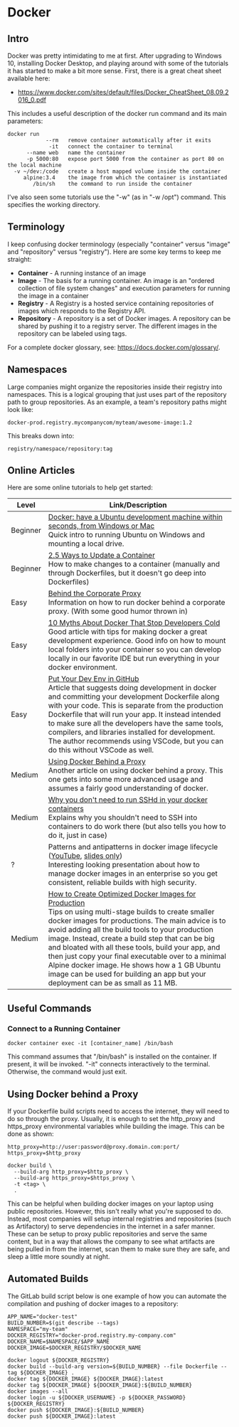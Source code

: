 # Docker

## Intro

Docker was pretty intimidating to me at first.  After upgrading to Windows 10, installing Docker Desktop, and playing around with some of the tutorials it has started to make a bit more sense.  First, there is a great cheat sheet available here:

* https://www.docker.com/sites/default/files/Docker_CheatSheet_08.09.2016_0.pdf

This includes a useful description of the docker run command and its main parameters:

```
docker run
            --rm   remove container automatically after it exits
             -it   connect the container to terminal
      --name web   name the container
      -p 5000:80   expose port 5000 from the container as port 80 on the local machine
  -v ~/dev:/code   create a host mapped volume inside the container
     alpine:3.4    the image from which the container is instantiated
        /bin/sh    the command to run inside the container
```

I've also seen some tutorials use the "-w" (as in "-w /opt") command.  This specifies the working directory.

## Terminology

I keep confusing docker terminology (especially "container" versus "image" and "repository" versus "registry").  Here are some key terms to keep me straight:

* __Container__ - A running instance of an image
* __Image__ - The basis for a running container.  An image is an "ordered collection of file system changes" and execution parameters for running the image in a container
* __Registry__ - A Registry is a hosted service containing repositories of images which responds to the Registry API.
* __Repository__ - A repository is a set of Docker images. A repository can be shared by pushing it to a registry server. The different images in the repository can be labeled using tags.

For a complete docker glossary, see: https://docs.docker.com/glossary/.

## Namespaces

Large companies might organize the repositories inside their registry into namespaces.  This is a logical grouping that just uses part of the repository path to group repositories.  As an example, a team's repository paths might look like:

```
docker-prod.registry.mycompanycom/myteam/awesome-image:1.2
```

This breaks down into:

```
registry/namespace/repository:tag
```

## Online Articles

Here are some online tutorials to help get started:

| Level | Link/Description |
|-------|------------------|
| Beginner | [Docker: have a Ubuntu development machine within seconds, from Windows or Mac](https://medium.com/@hudsonmendes/docker-have-a-ubuntu-development-machine-within-seconds-from-windows-or-mac-fd2f30a338e4)<br/>Quick intro to running Ubuntu on Windows and mounting a local drive. |
| Beginner	| [2.5 Ways to Update a Container](https://serversforhackers.com/c/updating-containers)<br/>How to make changes to a container (manually and through Dockerfiles, but it doesn't go deep into Dockerfiles) |
| Easy | [Behind the Corporate Proxy](https://dev.to/shriharshmishra/behind-the-corporate-proxy-2jd8)<br/>Information on how to run docker behind a corporate proxy.  (With some good humor thrown in) |
| Easy | [10 Myths About Docker That Stop Developers Cold](https://derickbailey.com/2017/01/30/10-myths-about-docker-that-stop-developers-cold/)<br/>Good article with tips for making docker a great development experience.  Good info on how to mount local folders into your container so you can develop locally in our favorite IDE but run everything in your docker environment. |
| Easy | [Put Your Dev Env in GitHub](https://www.freecodecamp.org/news/put-your-dev-env-in-github/)<br/>Article that suggests doing development in docker and committing your development Dockerfile along with your code.  This is separate from the production Dockerfile that will run your app.  It instead intended to make sure all the developers have the same tools, compilers, and libraries installed for development.  The author recommends using VSCode, but you can do this without VSCode as well. |
| Medium | [Using Docker Behind a Proxy](https://blog.codeship.com/using-docker-behind-a-proxy/)<br/>Another article on using docker behind a proxy.  This one gets into some more advanced usage and assumes a fairly good understanding of docker. |
| Medium | [Why you don't need to run SSHd in your docker containers](https://blog.docker.com/2014/06/why-you-dont-need-to-run-sshd-in-docker/)<br/>Explains why you shouldn't need to SSH into containers to do work there (but also tells you how to do it, just in case) |
| ?	 | Patterns and antipatterns in docker image lifecycle ([YouTube](https://www.youtube.com/watch?v=9OkpHOUp65w), [slides only](https://www.slideshare.net/jbaruch/patterns-and-antipatterns-in-docker-image-lifecycle-as-was-presented-at-scale-15x))<br/>Interesting looking presentation about how to manage docker images in an enterprise so you get consistent, reliable builds with high security. |
| Medium | [How to Create Optimized Docker Images for Production](https://haydenjames.io/how-to-create-optimized-docker-images-for-production/)<br/>Tips on using multi-stage builds to create smaller docker images for productions.  The main advice is to avoid adding all the build tools to your production image.  Instead, create a build step that can be big and bloated with all these tools, build your app, and then just copy your final executable over to a minimal Alpine docker image.  He shows how a 1 GB Ubuntu image can be used for building an app but your deployment can be as small as 11 MB. |

## Useful Commands

### Connect to a Running Container

```
docker container exec -it [container_name] /bin/bash
```

This command assumes that "/bin/bash" is installed on the container.  If present, it will be invoked.  "-it" connects interactively to the terminal.  Otherwise, the command would just exit.

## Using Docker behind a Proxy

If your Dockerfile build scripts need to access the internet, they will need to do so through the proxy.  Usually, it is enough to set the http_proxy and https_proxy environmental variables while building the image.  This can be done as shown:

```
http_proxy=http://user:password@proxy.domain.com:port/
https_proxy=$http_proxy

docker build \
  --build-arg http_proxy=$http_proxy \
  --build-arg https_proxy=$https_proxy \
  -t <tag> \
  .
```

This can be helpful when building docker images on your laptop using public repositories.  However, this isn't really what you're supposed to do.  Instead, most companies will setup internal registries and repositories (such as Artifactory) to serve dependencies in the internet in a safer manner.  These can be setup to proxy public repositories and serve the same content, but in a way that allows the company to see what artifacts are being pulled in from the internet, scan them to make sure they are safe, and sleep a little more soundly at night.

## Automated Builds

The GitLab build script below is one example of how you can automate the compilation and pushing of docker images to a repository:

```
APP_NAME="docker-test"
BUILD_NUMBER=$(git describe --tags)
NAMESPACE="my-team"
DOCKER_REGISTRY="docker-prod.registry.my-company.com"
DOCKER_NAME=$NAMESPACE/$APP_NAME
DOCKER_IMAGE=$DOCKER_REGISTRY/$DOCKER_NAME

docker logout ${DOCKER_REGISTRY}
docker build --build-arg version=${BUILD_NUMBER} --file Dockerfile --tag ${DOCKER_IMAGE} .
docker tag ${DOCKER_IMAGE} ${DOCKER_IMAGE}:latest
docker tag ${DOCKER_IMAGE} ${DOCKER_IMAGE}:${BUILD_NUMBER}
docker images --all
docker login -u ${DOCKER_USERNAME} -p ${DOCKER_PASSWORD} ${DOCKER_REGISTRY}
docker push ${DOCKER_IMAGE}:${BUILD_NUMBER}
docker push ${DOCKER_IMAGE}:latest
```
